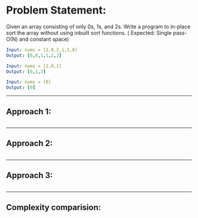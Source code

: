 # Problem Statement: 
Given an array consisting of only 0s, 1s, and 2s. Write a program to in-place sort the array without using inbuilt sort functions. ( Expected: Single pass-O(N) and constant space)

```yaml
Input: nums = [2,0,2,1,1,0]
Output: [0,0,1,1,2,2]

Input: nums = [2,0,1]
Output: [0,1,2]

Input: nums = [0]
Output: [0]
```

---

## Approach 1:
```java
```

---

## Approach 2:
```java
```

---

## Approach 3:
```java
```

---

## Complexity comparision:


